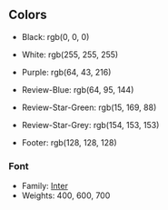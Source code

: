 ## Colors

- Black: rgb(0, 0, 0)
- White: rgb(255, 255, 255)

- Purple: rgb(64, 43, 216)
- Review-Blue: rgb(64, 95, 144)
- Review-Star-Green: rgb(15, 169, 88)
- Review-Star-Grey: rgb(154, 153, 153)
- Footer: rgb(128, 128, 128)

### Font

- Family: [Inter](https://fonts.google.com/specimen/Inter)
- Weights: 400, 600, 700
